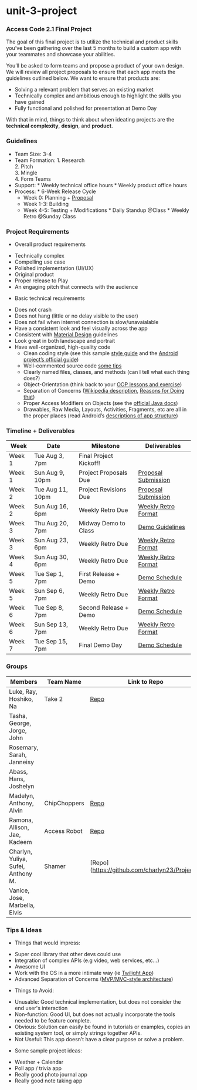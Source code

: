 # unit-3-project  

### Access Code 2.1 Final Project  
The goal of this final project is to utilize the technical and product skills you’ve been gathering over the last 5 months to build a custom app with your teammates and showcase your abilities. 

You’ll be asked to form teams and propose a product of your own design. We will review all project proposals to ensure that each app meets the guidelines outlined below. We want to ensure that products are: 
  *  Solving a relevant problem that serves an existing market
  *  Technically complex and ambitious enough to highlight the skills you have gained
  *  Fully functional and polished for presentation at Demo Day  

With that in mind, things to think about when ideating projects are the **technical complexity**, **design**, and **product**.  

### Guidelines  
  *  Team Size: 3-4
  *  Team Formation:
    1.  Research  
    2.  Pitch  
    3.  Mingle  
    4.  Form Teams  
  *  Support: 
    *  Weekly technical office hours
    *  Weekly product office hours
  *  Process:
    *  6-Week Release Cycle
      - Week 0: Planning + [Proposal](https://github.com/accesscode-2-1/unit-3-project/blob/master/deliverables/ProposalTemplate.md)  
      - Week 1-3: Building
      - Week 4-5: Testing + Modifications
    *  Daily Standup @Class
    *  Weekly Retro @Sunday Class

### Project Requirements  
*  Overall product requirements
  - Technically complex
  - Compelling use case
  - Polished implementation (UI/UX)
  - Original product 
  - Proper release to Play
  - An engaging pitch that connects with the audience
*  Basic technical requirements 
  - Does not crash
  - Does not hang (little or no delay visible to the user)
  - Does not fail when internet connection is slow/unavaialable
  - Have a consistent look and feel visually across the app
  - Consistent with [Material Design](https://www.google.com/design/spec/material-design/introduction.html) guidelines
  - Look great in both landscape and portrait
  - Have well-organized, high-quality code
    -  Clean coding style (see this sample [style guide](http://www.javaranch.com/style.jsp) and the [Android project’s official guide](https://source.android.com/source/code-style.html))
    -  Well-commented source code [some tips](http://blog.codinghorror.com/code-tells-you-how-comments-tell-you-why/)
    -  Clearly named files, classes, and methods (can I tell what each thing does?)
    -  Object-Orientation (think back to your [OOP lessons and exercise](https://github.com/accesscode-2-1/unit-1/blob/master/homework/week-0.md))
    -  Separation of Concerns ([Wikipedia description](https://en.wikipedia.org/wiki/Separation_of_concerns), [Reasons for Doing that](http://programmers.stackexchange.com/a/32614))
    -  Proper Access Modifiers on Objects (see the [official Java docs](https://docs.oracle.com/javase/tutorial/java/javaOO/accesscontrol.html))
    -  Drawables, Raw Media, Layouts, Activities, Fragments, etc are all in the proper places (read Android’s [descriptions of app structure](https://developer.android.com/intl/ru/tools/projects/index.html))

### Timeline + Deliverables

| Week | Date | Milestone | Deliverables | 
|---|---|---|---|
| Week 1 | Tue Aug 3, 7pm | Final Project Kickoff! | |
| Week 1 | Sun Aug 9, 10pm | Project Proposals Due | [Proposal Submission](deliverables/ProposalTemplate.md) |
| Week 2 | Tue Aug 11, 10pm | Project Revisions Due | [Proposal Submission](deliverables/ProposalTemplate.md) |
| Week 2 | Sun Aug 16, 6pm | Weekly Retro Due | [Weekly Retro Format](deliverables/WeeklyRetroTemplate.md) |
| Week 3 | Thu Aug 20, 7pm | Midway Demo to Class | [Demo Guidelines]() |
| Week 3 | Sun Aug 23, 6pm | Weekly Retro Due | [Weekly Retro Format](deliverables/WeeklyRetroTemplate.md) |
| Week 4 | Sun Aug 30, 6pm | Weekly Retro Due | [Weekly Retro Format](deliverables/WeeklyRetroTemplate.md) |
| Week 5 | Tue Sep 1, 7pm | First Release + Demo | [Demo Schedule]() |
| Week 5 | Sun Sep 6, 7pm | Weekly Retro Due | [Weekly Retro Format](deliverables/WeeklyRetroTemplate.md) |
| Week 6 | Tue Sep 8, 7pm | Second Release + Demo | [Demo Schedule]() |
| Week 6 | Sun Sep 13, 7pm | Weekly Retro Due | [Weekly Retro Format](deliverables/WeeklyRetroTemplate.md) |
| Week 7 | Tue Sep 15, 7pm | Final Demo Day | [Demo Schedule]() |


### Groups  
| Members | Team Name | Link to Repo |  
|---|---|---|
| Luke, Ray, Hoshiko, Na |Take 2|[Repo](https://github.com/lukesterlee/AccessTube/blob/master/ProjectProposal.md)|
| Tasha, George, Jorge, John |  |  |  
| Rosemary, Sarah, Janneisy |  |  |  
| Abass, Hans, Joshelyn |  |  |  
| Madelyn, Anthony, Alvin | ChipChoppers | [Repo](https://github.com/AnthonyFermin/Final-Project) |  
| Ramona, Allison, Jae, Kadeem | Access Robot | [Repo](https://github.com/jaellysbales/access-robot/tree/master)  |  
| Charlyn, Yuliya, Sufei, Anthony M. | Shamer | [Repo] (https://github.com/charlyn23/ProjectX)  |  
| Vanice, Jose, Marbella, Elvis |  |  |  


### Tips & Ideas
*  Things that would impress:
  - Super cool library that other devs could use
  - Integration of complex APIs (e.g video, web services, etc...)
  - Awesome UI
  - Work with the OS in a more intimate way (ie [Twilight App](https://play.google.com/store/apps/details?id=com.urbandroid.lux&hl=en))
  - Advanced Separation of Concerns ([MVP/MVC-style architecture](http://fernandocejas.com/2014/09/03/architecting-android-the-clean-way/))
*  Things to Avoid:
  -  Unusable: Good technical implementation, but does not consider the end user's interaction
  -  Non-function: Good UI, but does not actually incorporate the tools needed to be feature complete.
  -  Obvious: Solution can easily be found in tutorials or examples, copies an existing system tool, or simply strings together APIs.
  -  Not Useful: This app doesn’t have a clear purpose or solve a problem. 
*  Some sample project ideas:
  -  Weather + Calendar
  -  Poll app / trivia app 
  -  Really good photo journal app
  -  Really good note taking app


